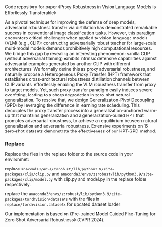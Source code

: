 Code repository for paper 《Proxy Robustness in Vision Language Models is Effortlessly Transferable》

As a pivotal technique for improving the defense of deep models, adversarial robustness transfer via distillation has demonstrated remarkable
success in conventional image classification tasks. However, this paradigm encounters critical challenges when applied to vision-language models
(VLM) (e.g., CLIP): constructing adversarially robust teacher for large-scale multi-modal models demands prohibitively high computational
resources. We bridge this gap by revealing an interesting phenomenon: vanilla CLIP (without adversarial training) exhibits intrinsic defensive
capabilities against adversarial examples generated by another CLIP with different architectures. We formally define this as proxy adversarial
robustness, and naturally propose a Heterogeneous Proxy Transfer (HPT) framework that establishes cross-architectural robustness distillation
channels between CLIP variants, effortlessly enabling the VLM robustness transfer from proxy to target models. Yet, such proxy transfer
paradigm easily induces severe overfitting, leading to a sharp degradation in zero-shot natural generalization. To resolve that, we design
Generalization-Pivot Decoupling (GPD) by leveraging the difference in learning rate scheduling. This decouples the proxy transfer process
into a generalization-anchored warm-up that maintains generalization and a generalization-pulled HPT that promotes adversarial robustness, to
achieve an equilibrium between natural generalization and adversarial robustness. Extensive experiments on 15 zero-shot datasets demonstrate
the effectiveness of our HPT-GPD method.

### Replace
Replace the files in the replace folder to the source code in your environmet:  

replace `anaconda3/envs/zsrobust/lib/python3.9/site-packages/clip/clip.py` and `anaconda3/envs/zsrobust/lib/python3.9/site-packages/clip/model.py` with clip.py and model.py in the replace folder respectively. 

replace the `anaconda3/envs/zsrobust/lib/python3.9/site-packages/torchvision/datasets` with the files in `replace/torchvision.datasets` 
for updated dataset loader

Our implementation is based on 《Pre-trained Model Guided Fine-Tuning for Zero-Shot Adversarial Robustness》 (CVPR 2024).
